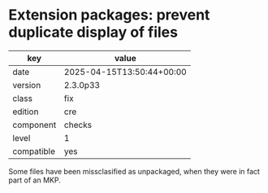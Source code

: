 [//]: # (werk v2)
# Extension packages: prevent duplicate display of files

key        | value
---------- | ---
date       | 2025-04-15T13:50:44+00:00
version    | 2.3.0p33
class      | fix
edition    | cre
component  | checks
level      | 1
compatible | yes

Some files have been missclasified as unpackaged, when they were in fact part of an MKP.

